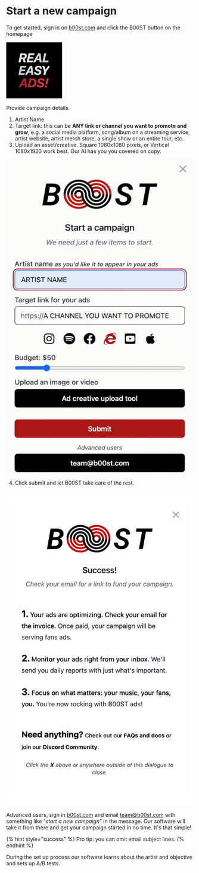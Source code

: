 # Start a new campaign

To get started, sign in on [b00st.com](https://b00st.com/) and click the B00ST button on the homepage

![](../../.gitbook/assets/boost-easy-button-shape-mask_150x150.gif)

Provide campaign details. 

1. Artist Name
2. Target link: this can be **ANY link or channel you want to promote and grow**, e.g. a social media platform, song/album on a streaming service, artist website, artist merch store, a single show or an entire tour, etc. 
3. Upload an asset/creative. Square 1080x1080 pixels, or Vertical 1080x1920 work best. Our AI has you you covered on copy. 

![](../../.gitbook/assets/b00st-easy-buttom-how-to-start-campaign.gif)

4. Click submit and let B00ST take care of the rest.  

![](../../.gitbook/assets/b00st-easy-buttom-how-to-start-campaign_success-page%20%281%29.png)

Advanced users, sign in [b00st.com](https://b00st.com/) and email [team@b00st.com](mailto:team@b00st.com?body=Start%20a%20new%20campaign.) with something like “_start a new campaign_” in the message. Our software will take it from there and get your campaign started in no time. It's that simple!

{% hint style="success" %}
Pro tip: you can omit email subject lines.
{% endhint %}

During the set up process our software learns about the artist and objective and sets up A/B tests. 

